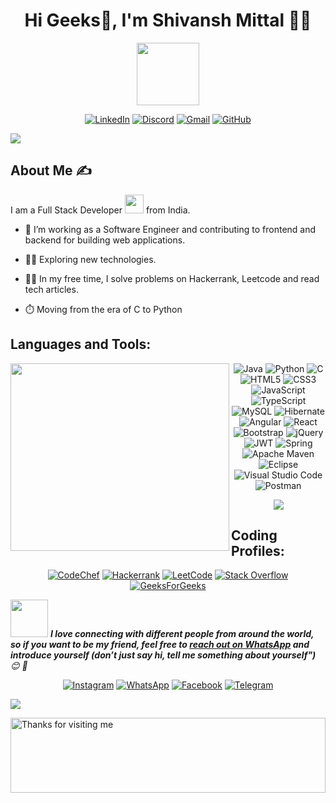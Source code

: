 

<h1 align="center">Hi Geeks👋, I'm Shivansh Mittal 👨‍🎓</h1>


<div align="center">
<div id="header" align="center">
  <img src="https://media.giphy.com/media/M9gbBd9nbDrOTu1Mqx/giphy.gif" width="100"/>
</div>
  
[![LinkedIn](https://img.shields.io/badge/linkedin-%230077B5.svg?style=flat&logo=linkedin&logoColor=white)](https://www.linkedin.com/in/shivansh-mittal-27a572195/)
[![Discord](https://img.shields.io/badge/Discord-%235865F2.svg?style=flat&logo=discord&logoColor=white)](https://discord.com/channels/@me)
[![Gmail](https://img.shields.io/badge/Gmail-D14836?style=flat&logo=gmail&logoColor=white)](mailto:shivanshmittal2@gmail.com)
[![GitHub](https://img.shields.io/badge/github-%23121011.svg?style=flat&logo=github&logoColor=white)](https://github.com/Shiv1248)


</div>
<a href="https://www.youtube.com/watch?v=dQw4w9WgXcQ"><img src="https://user-images.githubusercontent.com/73097560/115834477-dbab4500-a447-11eb-908a-139a6edaec5c.gif"></a>

## About Me ✍

I am a Full Stack Developer <img src="https://media.giphy.com/media/WUlplcMpOCEmTGBtBW/giphy.gif" width="30"> from India.

- :mechanical_arm: I’m working as a Software Engineer and contributing to frontend and backend for building web applications.

- :biking_man: Exploring new technologies.

- :technologist: In my free time, I solve problems on Hackerrank, Leetcode and read tech articles.

- :stopwatch: Moving from the era of C to Python


## Languages and Tools:
<img align='left' src='https://media.giphy.com/media/SWoSkN6DxTszqIKEqv/giphy.gif' width="350" height= "300">

<div align="center">
  
![Java](https://img.shields.io/badge/java-%23ED8B00.svg?style=flat&logo=openjdk&logoColor=white)
![Python](https://img.shields.io/badge/python-3670A0?style=flat&logo=python&logoColor=ffdd54)
![C](https://img.shields.io/badge/c-%2300599C.svg?style=flat&logo=c&logoColor=white)
![HTML5](https://img.shields.io/badge/html5-%23E34F26.svg?style=flat&logo=html5&logoColor=white)
![CSS3](https://img.shields.io/badge/css3-%231572B6.svg?style=flat&logo=css3&logoColor=white)
![JavaScript](https://img.shields.io/badge/javascript-%23323330.svg?style=flat&logo=javascript&logoColor=%23F7DF1E)
![TypeScript](https://img.shields.io/badge/typescript-%23007ACC.svg?style=flat&logo=typescript&logoColor=white)
![MySQL](https://img.shields.io/badge/mysql-%2300f.svg?style=flat&logo=mysql&logoColor=white)
![Hibernate](https://img.shields.io/badge/Hibernate-59666C?style=flat&logo=Hibernate&logoColor=white)
![Angular](https://img.shields.io/badge/angular-%23DD0031.svg?style=flat&logo=angular&logoColor=white)
![React](https://img.shields.io/badge/react-%2320232a.svg?style=flat&logo=react&logoColor=%2361DAFB)
![Bootstrap](https://img.shields.io/badge/bootstrap-%238511FA.svg?style=flat&logo=bootstrap&logoColor=white)
![jQuery](https://img.shields.io/badge/jquery-%230769AD.svg?style=flat&logo=jquery&logoColor=white)
![JWT](https://img.shields.io/badge/JWT-black?style=flat&logo=JSON%20web%20tokens)
![Spring](https://img.shields.io/badge/spring-%236DB33F.svg?style=flat&logo=spring&logoColor=white)
![Apache Maven](https://img.shields.io/badge/Apache%20Maven-C71A36?style=flat&logo=Apache%20Maven&logoColor=white)
![Eclipse](https://img.shields.io/badge/Eclipse-FE7A16.svg?style=flat&logo=Eclipse&logoColor=white)
![Visual Studio Code](https://img.shields.io/badge/Visual%20Studio%20Code-0078d7.svg?style=flat&logo=visual-studio-code&logoColor=white)
![Postman](https://img.shields.io/badge/Postman-FF6C37?style=flat&logo=postman&logoColor=white)

</div>


<p align="center"><img src="https://github-readme-stats.vercel.app/api/top-langs/?username=Shiv1248&langs_count=10"> </p>

## Coding Profiles:
<div align="center">
  
[![CodeChef](https://img.shields.io/badge/CodeChef-%23964B00.svg?style=flat&logo=CodeChef&logoColor=white)](https://www.codechef.com/users/shiv2410)
[![Hackerrank](https://img.shields.io/badge/-Hackerrank-2EC866?style=flat&logo=HackerRank&logoColor=white)](https://www.hackerrank.com/shivanshmittal2?hr_r=1)
[![LeetCode](https://img.shields.io/badge/LeetCode-000000?style=flat&logo=LeetCode&logoColor=#d16c06)](https://leetcode.com/Shiv1249/)
[![Stack Overflow](https://img.shields.io/badge/-Stackoverflow-FE7A16?style=flat&logo=stack-overflow&logoColor=white)](https://stackoverflow.com/users/22211143/shivansh-mittal)
[![GeeksForGeeks](https://img.shields.io/badge/GeeksforGeeks-gray?style=flat&logo=geeksforgeeks&logoColor=35914c)](https://auth.geeksforgeeks.org/user/shivanshmittal2/?utm_source=geeksforgeeks&utm_medium=my_profile&utm_campaign=auth_user)

</div>

<img src="https://media.giphy.com/media/LnQjpWaON8nhr21vNW/giphy.gif" width="60"> <em><b>I love connecting with different people from around the world, so if you want to be my friend, feel free to [reach out on WhatsApp](https://wa.me/+917906115453) and introduce yourself (don’t just say hi, tell me something about yourself")</b> 😊 💜</em>
<br>
<div align="center">
  
[![Instagram](https://img.shields.io/badge/Instagram-%23E4405F.svg?style=flat&logo=Instagram&logoColor=white)](https://www.instagram.com/shivansh_m24/)
[![WhatsApp](https://img.shields.io/badge/WhatsApp-25D366?style=flat&logo=whatsapp&logoColor=white)](https://wa.me/+917906115453)
[![Facebook](https://img.shields.io/badge/Facebook-%231877F2.svg?style=flat&logo=Facebook&logoColor=white)](https://www.facebook.com/shivansh.mittal.54943/)
[![Telegram](https://img.shields.io/badge/Telegram-2CA5E0?style=flat&logo=telegram&logoColor=white)](https://t.me/Shiv1248)

</div>

<a href="https://www.youtube.com/watch?v=dQw4w9WgXcQ"><img src="https://user-images.githubusercontent.com/73097560/115834477-dbab4500-a447-11eb-908a-139a6edaec5c.gif"></a>

<img height="120" alt="Thanks for visiting me" width="100%" src="https://raw.githubusercontent.com/BrunnerLivio/brunnerlivio/master/images/marquee.svg" />
